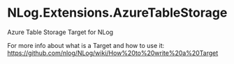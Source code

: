 NLog.Extensions.AzureTableStorage
=================================

Azure Table Storage Target for NLog

For more info about what is a Target and how to use it:
https://github.com/nlog/NLog/wiki/How%20to%20write%20a%20Target
